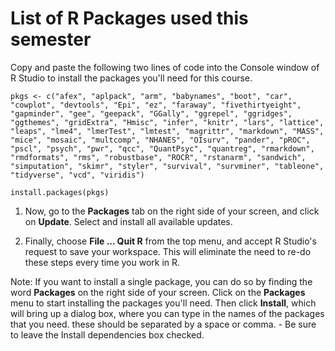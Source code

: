 # List of R Packages used this semester

Copy and paste the following two lines of code into the Console window of R Studio to install the packages you'll need for this course.

`pkgs <- c("afex", "aplpack", "arm", "babynames", "boot", "car", "cowplot", "devtools", "Epi", "ez", "faraway", "fivethirtyeight", "gapminder", "gee", "geepack", "GGally", "ggrepel", "ggridges", "ggthemes", "gridExtra", "Hmisc", "infer", "knitr", "lars", "lattice", "leaps", "lme4", "lmerTest", "lmtest", "magrittr", "markdown", "MASS", "mice", "mosaic", "multcomp", "NHANES", "OIsurv", "pander", "pROC", "pscl", "psych", "pwr", "qcc", "QuantPsyc", "quantreg", "rmarkdown", "rmdformats", "rms", "robustbase", "ROCR", "rstanarm", "sandwich", "simputation", "skimr", "styler", "survival", "survminer", "tableone", "tidyverse", "vcd", "viridis")`

`install.packages(pkgs)`

1.  Now, go to the **Packages** tab on the right side of your screen, and click on **Update**. Select and install all available updates.

2.  Finally, choose **File ... Quit R** from the top menu, and accept R Studio's request to save your workspace. This will eliminate the need to re-do these steps every time you work in R.

Note: If you want to install a single package, you can do so by finding the word **Packages** on the right side of your screen. Click on the **Packages** menu to start installing the packages you'll need. Then click **Install**, which will bring up a dialog box, where you can type in the names of the packages that you need. these should be separated by a space or comma. - Be sure to leave the Install dependencies box checked.
